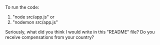 To run the code:

1. "node src/app.js" or
2. "nodemon src/app.js"

Seriously, what did you think I would write in this "README" file? Do you receive compensations from your country?